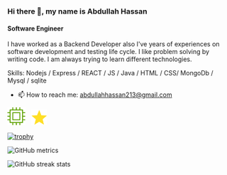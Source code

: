 ### Hi there 👋, my name is Abdullah Hassan
#### Software Engineer
I have worked as a  Backend Developer also I've years of experiences on software development and testing life cycle. I like problem solving by writing code. I am always trying to learn different technologies.

Skills: Nodejs / Express / REACT / JS / Java / HTML / CSS/ MongoDb / Mysql / sqlite 
 
- 📫 How to reach me: abdullahhassan213@gmail.com 

  

<a href='https://docs.github.com/en/developers'><img src='https://raw.githubusercontent.com/acervenky/animated-github-badges/master/assets/devbadge.gif' width='40' height='40'></a> <a href='https://stars.github.com/'><img src='https://raw.githubusercontent.com/acervenky/animated-github-badges/master/assets/starbadge.gif' width='35' height='35'></a> 

[![trophy](https://github-profile-trophy.vercel.app/?username=abdullahhassan5)](https://github.com/ryo-ma/github-profile-trophy)
  

![GitHub metrics](https://metrics.lecoq.io/abdullahhassan5)  

![GitHub streak stats](https://github-readme-streak-stats.herokuapp.com/?user=abdullahhassan5)  

